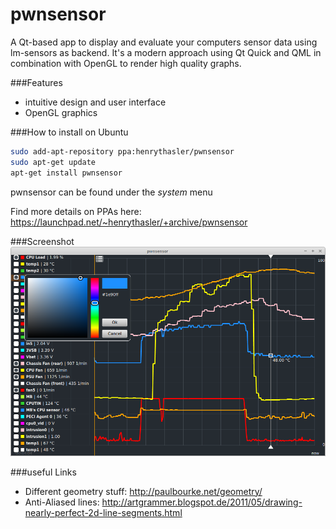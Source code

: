 pwnsensor
=========

A Qt-based app to display and evaluate your computers sensor data using lm-sensors as backend. It's a modern approach using Qt Quick and QML in combination with OpenGL to render high quality graphs.

###Features
- intuitive design and user interface
- OpenGL graphics

###How to install on Ubuntu
```bash
sudo add-apt-repository ppa:henrythasler/pwnsensor
sudo apt-get update
apt-get install pwnsensor
```
pwnsensor can be found under the *system* menu

Find more details on PPAs here: https://launchpad.net/~henrythasler/+archive/pwnsensor

###Screenshot
![pwnsensor_screenshot1.png](pwnsensor_screenshot1.png "Screenshot")

###useful Links

- Different geometry stuff: http://paulbourke.net/geometry/
- Anti-Aliased lines: http://artgrammer.blogspot.de/2011/05/drawing-nearly-perfect-2d-line-segments.html
